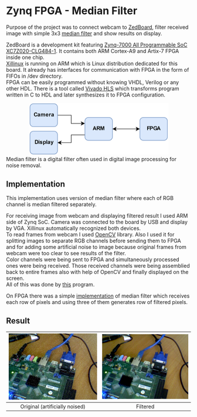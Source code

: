 # Zynq FPGA - Median Filter

Purpose of the project was to connect webcam to  [ZedBoard](http://zedboard.org/product/zedboard), filter received image with simple 3x3 [median filter](https://en.wikipedia.org/wiki/Median_filter) and show results on display.

ZedBoard is a development kit featuring [Zynq-7000 All Programmable SoC XC7Z020-CLG484-1](http://www.xilinx.com/products/silicon-devices/soc/zynq-7000.html). It contains both ARM Cortex-A9 and Artix-7 FPGA inside one chip.  
[Xillinux](http://xillybus.com/xillinux) is running on ARM which is Linux distribution dedicated for this board. It already has interfaces for communication with FPGA in the form of FIFOs in /dev directory.  
FPGA can be easily programmed without knowing VHDL, Verilog or any other HDL. There is a tool called [Vivado HLS](https://www.xilinx.com/products/design-tools/vivado/integration/esl-design.html) which transforms program written in C to HDL and later synthesizes it to FPGA configuration.
<div align="center"><img src="img/diagram.png" width="379"/></div>  
Median filter is a digital filter often used in digital image processing for noise removal.

## Implementation

This implementation uses version of median filter where each of RGB channel is median filtered separately.

For receiving image from webcam and displaying filtered result I used ARM side of Zynq SoC. Camera was connected to the board by USB and display by VGA. Xillinux automatically recognized both devices.  
To read frames from webcam I used [OpenCV](http://opencv.org/) library. Also I used it for splitting images to separate RGB channels before sending them to FPGA and for adding some artificial noise to image because original frames from webcam were too clear to see results of the filter.  
Color channels were being sent to FPGA and simultaneously processed ones were being received. Those received channels were being assemblied back to entire frames also with help of OpenCV and finally displayed on the screen.  
All of this was done by [this](Xillinux/main.cpp) program.

On FPGA there was a simple [implementation](FPGA/main.c) of median filter which receives each row of pixels and using three of them generates row of filtered pixels.

## Result

| <img src="img/original.jpg" width="320"/> | <img src="img/filtered.jpg" width="320"/> |
| :------------------------------------------: |:---------------------------------------:|
| Original (artificially noised) | Filtered |
